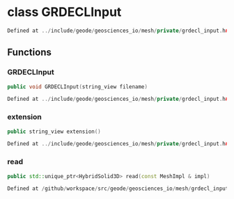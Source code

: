# class GRDECLInput

```cpp
Defined at ../include/geode/geosciences_io/mesh/private/grdecl_input.h#39
```

## Functions

### GRDECLInput

```cpp
public void GRDECLInput(string_view filename)
```

```cpp
Defined at ../include/geode/geosciences_io/mesh/private/grdecl_input.h#42
```

### extension

```cpp
public string_view extension()
```

```cpp
Defined at ../include/geode/geosciences_io/mesh/private/grdecl_input.h#47
```

### read

```cpp
public std::unique_ptr<HybridSolid3D> read(const MeshImpl & impl)
```

```cpp
Defined at /github/workspace/src/geode/geosciences_io/mesh/grdecl_input.cpp#269
```



